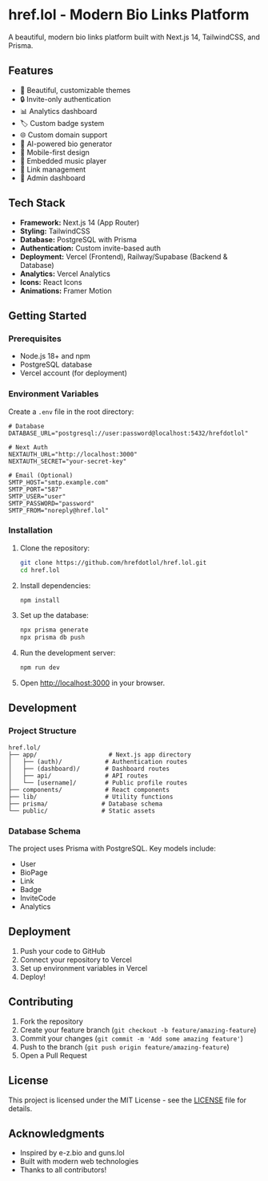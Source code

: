 # href.lol - Modern Bio Links Platform

A beautiful, modern bio links platform built with Next.js 14, TailwindCSS, and Prisma.

## Features

- 🎨 Beautiful, customizable themes
- 🔒 Invite-only authentication
- 📊 Analytics dashboard
- 🏷️ Custom badge system
- 🌐 Custom domain support
- 🤖 AI-powered bio generator
- 📱 Mobile-first design
- 🎵 Embedded music player
- 🔗 Link management
- 👥 Admin dashboard

## Tech Stack

- **Framework:** Next.js 14 (App Router)
- **Styling:** TailwindCSS
- **Database:** PostgreSQL with Prisma
- **Authentication:** Custom invite-based auth
- **Deployment:** Vercel (Frontend), Railway/Supabase (Backend & Database)
- **Analytics:** Vercel Analytics
- **Icons:** React Icons
- **Animations:** Framer Motion

## Getting Started

### Prerequisites

- Node.js 18+ and npm
- PostgreSQL database
- Vercel account (for deployment)

### Environment Variables

Create a `.env` file in the root directory:

```env
# Database
DATABASE_URL="postgresql://user:password@localhost:5432/hrefdotlol"

# Next Auth
NEXTAUTH_URL="http://localhost:3000"
NEXTAUTH_SECRET="your-secret-key"

# Email (Optional)
SMTP_HOST="smtp.example.com"
SMTP_PORT="587"
SMTP_USER="user"
SMTP_PASSWORD="password"
SMTP_FROM="noreply@href.lol"
```

### Installation

1. Clone the repository:
   ```bash
   git clone https://github.com/hrefdotlol/href.lol.git
   cd href.lol
   ```

2. Install dependencies:
   ```bash
   npm install
   ```

3. Set up the database:
   ```bash
   npx prisma generate
   npx prisma db push
   ```

4. Run the development server:
   ```bash
   npm run dev
   ```

5. Open [http://localhost:3000](http://localhost:3000) in your browser.

## Development

### Project Structure

```
href.lol/
├── app/                    # Next.js app directory
│   ├── (auth)/            # Authentication routes
│   ├── (dashboard)/       # Dashboard routes
│   ├── api/               # API routes
│   └── [username]/        # Public profile routes
├── components/            # React components
├── lib/                   # Utility functions
├── prisma/               # Database schema
└── public/               # Static assets
```

### Database Schema

The project uses Prisma with PostgreSQL. Key models include:

- User
- BioPage
- Link
- Badge
- InviteCode
- Analytics

## Deployment

1. Push your code to GitHub
2. Connect your repository to Vercel
3. Set up environment variables in Vercel
4. Deploy!

## Contributing

1. Fork the repository
2. Create your feature branch (`git checkout -b feature/amazing-feature`)
3. Commit your changes (`git commit -m 'Add some amazing feature'`)
4. Push to the branch (`git push origin feature/amazing-feature`)
5. Open a Pull Request

## License

This project is licensed under the MIT License - see the [LICENSE](LICENSE) file for details.

## Acknowledgments

- Inspired by e-z.bio and guns.lol
- Built with modern web technologies
- Thanks to all contributors! 